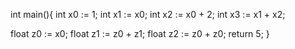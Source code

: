 int main(){
  int x0 := 1;
  int x1 := x0;
  int x2 := x0 + 2;
  int x3 := x1 + x2;

  float z0 := x0;
  float z1 := z0 + z1;
  float z2 := z0 + z0;
  return 5;
}
